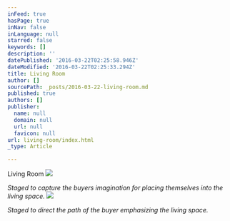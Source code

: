 ```yaml
---
inFeed: true
hasPage: true
inNav: false
inLanguage: null
starred: false
keywords: []
description: ''
datePublished: '2016-03-22T02:25:58.946Z'
dateModified: '2016-03-22T02:25:33.294Z'
title: Living Room
author: []
sourcePath: _posts/2016-03-22-living-room.md
published: true
authors: []
publisher:
  name: null
  domain: null
  url: null
  favicon: null
url: living-room/index.html
_type: Article

---
```

Living Room
![](https://the-grid-user-content.s3-us-west-2.amazonaws.com/77f22b08-5be7-44e3-84e0-e342b86b1277.jpg)

_Staged to capture the buyers imagination for placing themselves into the living space._
![](https://the-grid-user-content.s3-us-west-2.amazonaws.com/faaa1d09-b3da-41b2-a2ef-e23e87d57dd0.jpg)

_Staged to direct the path of the buyer emphasizing the living space._